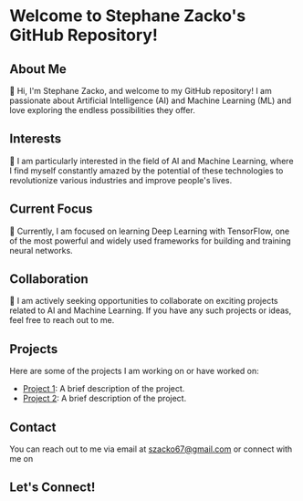 # Welcome to Stephane Zacko's GitHub Repository!


## About Me

👋 Hi, I'm Stephane Zacko, and welcome to my GitHub repository! I am passionate about Artificial Intelligence (AI) and Machine Learning (ML) and love exploring the endless possibilities they offer.

## Interests

👀 I am particularly interested in the field of AI and Machine Learning, where I find myself constantly amazed by the potential of these technologies to revolutionize various industries and improve people's lives.

## Current Focus

🌱 Currently, I am focused on learning Deep Learning with TensorFlow, one of the most powerful and widely used frameworks for building and training neural networks.

## Collaboration

💞️ I am actively seeking opportunities to collaborate on exciting projects related to AI and Machine Learning. If you have any such projects or ideas, feel free to reach out to me.

## Projects

Here are some of the projects I am working on or have worked on:

- [Project 1](https://github.com/yourusername/project1): A brief description of the project.
- [Project 2](https://github.com/yourusername/project2): A brief description of the project.

## Contact

You can reach out to me via email at szacko67@gmail.com or connect with me on 

## Let's Connect!

